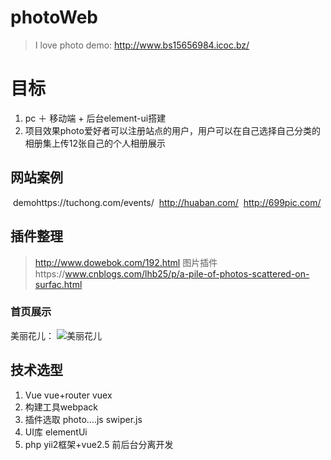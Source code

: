 # photoWeb
> I love photo
demo: http://www.bs15656984.icoc.bz/ 
# 目标
 1. pc ＋ 移动端 + 后台element-ui搭建
 2. 项目效果photo爱好者可以注册站点的用户，用户可以在自己选择自己分类的相册集上传12张自己的个人相册展示
 
## 网站案例
  demohttps://tuchong.com/events/
  http://huaban.com/
  http://699pic.com/

## 插件整理
 > http://www.dowebok.com/192.html 
 图片插件https://www.cnblogs.com/lhb25/p/a-pile-of-photos-scattered-on-surfac.html
  
### 首页展示
   美丽花儿： 
   ![美丽花儿](http://114.215.91.58/Blog//static/userImages/20180426/1524713957268002903.jpg "美丽花儿")
## 技术选型
 1. Vue vue+router vuex 
 2. 构建工具webpack
 3. 插件选取 photo....js swiper.js 
 4. UI库 elementUi 
 5. php yii2框架+vue2.5 前后台分离开发
   

